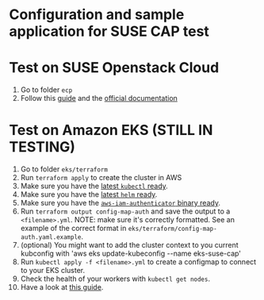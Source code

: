 # Configuration and sample application for SUSE CAP test

Test on SUSE Openstack Cloud
====
 1. Go to folder `ecp`
 2. Follow this [guide](https://github.com/SUSE/cloudfoundry/wiki/Setup-CAP-on-CaaSP-on-ECP) and the [official documentation](https://www.suse.com/documentation/cloud-application-platform-1/book_cap_deployment/data/cha_cap_install-minimal.html)

Test on Amazon EKS (**STILL IN TESTING**)
===
 1. Go to folder `eks/terraform`
 2. Run `terraform apply` to create the cluster in AWS
 3. Make sure you have the [latest `kubectl` ready](https://kubernetes.io/docs/tasks/tools/install-kubectl/).
 4. Make sure you have the [latest `helm` ready](https://github.com/helm/helm/releases).
 4. Make sure you have the [`aws-iam-authenticator` binary ready](https://github.com/kubernetes-sigs/aws-iam-authenticator).
 5. Run `terraform output config-map-auth` and save the output to a `<filename>.yml`.
    NOTE: make sure it's correctly formatted. See an example of the correct format in `eks/terraform/config-map-auth.yaml.example`.
 5. (optional) You might want to add the cluster context to you current kubconfig with 'aws eks update-kubeconfig --name eks-suse-cap'
 6. Run `kubectl apply -f <filename>.yml` to create a configmap to connect to your EKS cluster.
 7. Check the health of your workers with `kubectl get nodes`.
 7. Have a look at [this guide](https://github.com/SUSE/scf/wiki/Deployment-on-Amazon-EKS).
